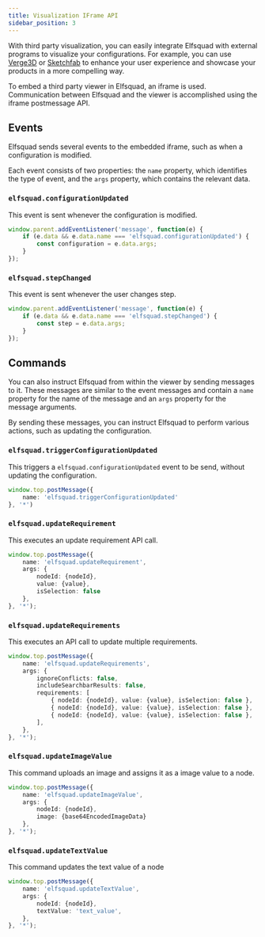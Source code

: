 ```yaml
---
title: Visualization IFrame API
sidebar_position: 3
---
```


With third party visualization, you can easily integrate Elfsquad with
external programs to visualize your configurations. For example, you can
use <a href="/blog/tutorial%20-%20verge3d%20viewer">Verge3D</a> or <a href="/blog/tutorial%20-%20sketchfab%20viewer">Sketchfab</a> 
to enhance your user experience and showcase your products in a more
compelling way.

To embed a third party viewer in Elfsquad, an iframe is used.
Communication between Elfsquad and the viewer is accomplished using the
iframe postmessage API.

## Events

Elfsquad sends several events to the embedded iframe, such as when a
configuration is modified. 

Each event consists of two properties: the `name` property, which
identifies the type of event, and the `args` property, which contains the
relevant data.

### `elfsquad.configurationUpdated`
This event is sent whenever the configuration is modified. 

```ts
window.parent.addEventListener('message', function(e) {                
    if (e.data && e.data.name === 'elfsquad.configurationUpdated') {
        const configuration = e.data.args;
    }
});
```

### `elfsquad.stepChanged`
This event is sent whenever the user changes step.

```ts
window.parent.addEventListener('message', function(e) {
    if (e.data && e.data.name === 'elfsquad.stepChanged') {
        const step = e.data.args;
    }
});
```

## Commands

You can also instruct Elfsquad from within the viewer by sending
messages to it. These messages are similar to the event messages and
contain a `name` property for the name of the message and an `args` property
for the message arguments. 

By sending these messages, you can instruct Elfsquad to perform various
actions, such as updating the configuration.

### `elfsquad.triggerConfigurationUpdated`

This triggers a `elfsquad.configurationUpdated` event to be send,
without updating the configuration.

```ts
window.top.postMessage({
    name: 'elfsquad.triggerConfigurationUpdated'
}, '*')
```

### `elfsquad.updateRequirement`

This executes an update requirement API call.

```ts
window.top.postMessage({                    
    name: 'elfsquad.updateRequirement',
    args: {
        nodeId: {nodeId},
        value: {value}, 
        isSelection: false
    },
}, '*');
```

### `elfsquad.updateRequirements`

This executes an API call to update multiple requirements.

```ts
window.top.postMessage({                    
    name: 'elfsquad.updateRequirements',
    args: {
        ignoreConflicts: false,
        includeSearchbarResults: false,
        requirements: [
            { nodeId: {nodeId}, value: {value}, isSelection: false },
            { nodeId: {nodeId}, value: {value}, isSelection: false },
            { nodeId: {nodeId}, value: {value}, isSelection: false },
        ],
    },
}, '*');
```

### `elfsquad.updateImageValue`

This command uploads an image and assigns it as a image value to a node.

```ts
window.top.postMessage({                    
    name: 'elfsquad.updateImageValue',
    args: {
        nodeId: {nodeId},
        image: {base64EncodedImageData}
    },
}, '*');
```

### `elfsquad.updateTextValue`
This command updates the text value of a node

```ts
window.top.postMessage({                    
    name: 'elfsquad.updateTextValue',
    args: {
        nodeId: {nodeId},
        textValue: 'text_value',
    },
}, '*');

